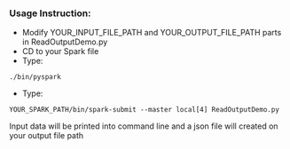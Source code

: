 ### Usage Instruction:
- Modify YOUR_INPUT_FILE_PATH and YOUR_OUTPUT_FILE_PATH parts in ReadOutputDemo.py
- CD to your Spark file
- Type:
```
./bin/pyspark 
```
- Type: 
```
YOUR_SPARK_PATH/bin/spark-submit --master local[4] ReadOutputDemo.py
```

Input data will be printed into command line and a json file will created on your output file path
